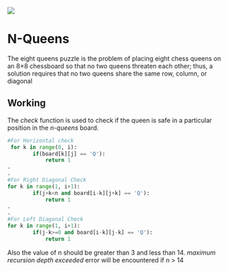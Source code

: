 <a href="https://www.python.org/downloads/release/python-383/"><img src="https://img.shields.io/badge/Python-v3.8-blue"></a>
# N-Queens 
The eight queens puzzle is the problem of placing eight chess queens on an 8×8 chessboard so that no two queens threaten each other; thus, a solution requires that no two queens share the same row, column, or diagonal

<h2>Working</h2>
The <i>check</i> function is used to check if the queen is safe in a particular position in the <i>n-queens</i> board.

```python
#For Horizontal check
 for k in range(0, i):
        if(board[k][j] == 'Q'):
            return 1
.
.
#For Right Diagonal Check
for k in range(1, i+1):
        if(j+k<n and board[i-k][j+k] == 'Q'):
            return 1
.
.
#For Left Diagonal Check
for k in range(1, i+1):
        if(j-k>=0 and board[i-k][j-k] == 'Q'):
            return 1
```

Also the value of n should be greater than 3 and less than 14. <i>maximum recursion depth exceeded</i> error will be encountered if n > 14 
